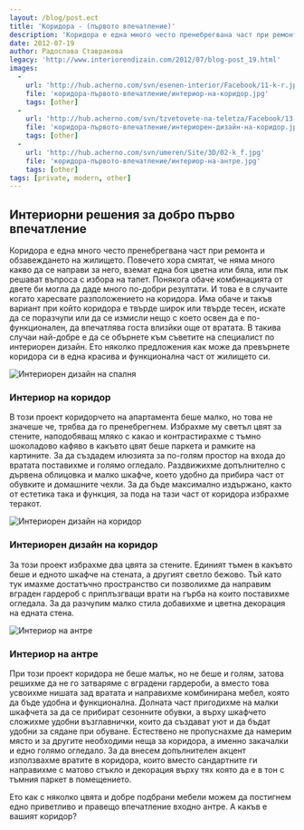 ```yaml
---
layout: /blog/post.ect
title: 'Коридора - (първото впечатление)'
description: 'Коридора е една много често пренебрегвана част при ремонта и обзавеждането на жилището. Повечето хора смятат, че няма много какво да се направи за него, вземат една боя цветна или бяла, или пък решават въпроса с избора на тапет. Понякога обаче комбинацията от двете би могла да даде много по-добри резултати.'
date: 2012-07-19
author: Радослава Ставракова
legacy: 'http://www.interiorendizain.com/2012/07/blog-post_19.html'
images:
  -
    url: 'http://hub.acherno.com/svn/esenen-interior/Facebook/11-k-r.jpg'
    file: 'коридора-първото-впечатление/интериор-на-коридор.jpg'
    tags: [other]
  -
    url: 'http://hub.acherno.com/svn/tzvetovete-na-teletza/Facebook/13-k.jpg'
    file: 'коридора-първото-впечатление/интериорен-дизайн-на-коридор.jpg'
    tags: [other]
  -
    url: 'http://hub.acherno.com/svn/umeren/Site/3D/02-k_f.jpg'
    file: 'коридора-първото-впечатление/интериор-на-антре.jpg'
    tags: [other]
tags: [private, modern, other]
---
```

## **Интериорни решения** за добро **първо впечатление**
Коридора е една много често пренебрегвана част при ремонта и обзавеждането на жилището. Повечето хора смятат, че няма много какво да се направи за него, вземат една боя цветна или бяла, или пък решават въпроса с избора на тапет. Понякога обаче комбинацията от двете би могла да даде много по-добри резултати. И това е в случаите когато харесвате разположението на коридора. Има обаче и такъв вариант при който коридора е твърде широк или твърде тесен, искате да се поразчупи или да се измисли нещо с което освен да е по-функционален, да впечатлява госта влизйки още от вратата. В такива случаи най-добре е да се обърнете към съветите на специалист по интериорен дизайн. Ето няколко предложения как може да превърнете коридора си в една красива и функционална част от жилището си.

![Интериорен дизайн на спалня](коридора-първото-впечатление/интериор-на-коридор.jpg)
### Интериор на **коридор**

В този проект коридорчето на апартамента беше малко, но това не значеше че, трябва да го пренебрегнем. Избрахме му светъл цвят за стените, наподобяващ мляко с какао и контрастирахме с тъмно шоколадово кафяво в какъвто цвят беше паркета и рамките на картините. За да създадем илюзията за по-голям простор на входа до вратата поставихме и голямо огледало. Раздвижихме допълнително с дървена облицовка и малко шкафче, което удобно да прибира част от обувките и домашните чехли. За да бъде максимално издържано, както от естетика така и функция, за пода на тази част от коридора избрахме теракот.

![Интериорен дизайн на коридор](коридора-първото-впечатление/интериорен-дизайн-на-коридор.jpg)
### Интериорен дизайн на **коридор**

За този проект избрахме два цвята за стените. Единият тъмен в какъвто беше и едното шкафче на стената, а другият светло бежово. Тъй като тук имахме достатъчно пространство си позволихме да направим вграден гардероб с приплъзгващи врати на гърба на които поставихме огледала. За да разчупим малко стила добавихме и цветна декорация на едната стена.

![Интериор на антре](коридора-първото-впечатление/интериор-на-антре.jpg)
### Интериор на **антре**

При този проект коридора не беше малък, но не беше и голям, затова решихме да не го затваряме с вградени гардероби, а вместо това усвоихме нишата зад вратата и направихме комбинирана мебел, която да бъде удобна и функционална. Долната част пригодихме на малки шкафчета за да се прибират сезонните обувки, а върху шкафчето сложихме удобни възглавнички, които да създават уют и да бъдат удобни за сядане при обуване. Естествено не пропуснахме да намерим място и за другите необходими неща за коридора, а именно закачалки и едно голямо огледало. За да внесем допълнителен акцент използвахме вратите в коридора, които вместо сандартните ги направихме с матово стъкло и декорация върху тях която да е в тон с тъмния паркет в помещението.

Ето как с няколко цвята и добре подбрани мебели можем да постигнем едно приветливо и правещо впечатление входно антре. А какъв е вашият коридор?